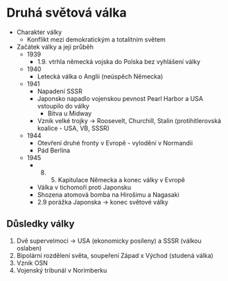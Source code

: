 # Druhá světová válka
- Charakter války
	- Konflikt mezi demokratickým a totalitním světem
- Začátek války a její průběh
	- 1939
		- 1.9. vtrhla německá vojska do Polska bez vyhlášení války
	- 1940
		- Letecká válka o Anglii (neúspěch Německa)
	- 1941
		- Napadení SSSR
		- Japonsko napadlo vojenskou pevnost Pearl Harbor a USA vstoupilo do války
			- Bitva u Midway
		- Vznik velké trojky -> Roosevelt, Churchill, Stalin (protihitlerovská koalice - USA, VB, SSSR)
	- 1944
		- Otevření druhé fronty v Evropě - vylodění v Normandii
		- Pád Berlína
	- 1945
		- 8. 5. Kapitulace Německa a konec války v Evropě
		- Válka v tichomoří proti Japonsku
		- Shozena atomová bomba na Hirošimu a Nagasaki
		- 2.9 porážka Japonska -> konec světové války

## Důsledky války
1. Dvě supervelmoci -> USA (ekonomicky posíleny) a SSSR (válkou oslaben)
2. Bipolární rozdělení světa, soupeření Západ x Východ (studená válka)
3. Vznik OSN
4. Vojenský tribunál v Norimberku